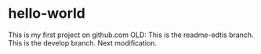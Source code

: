 # hello-world
This is my first project on github.com
OLD: This is the readme-edtis branch.
This is the develop branch.
Next modification.
